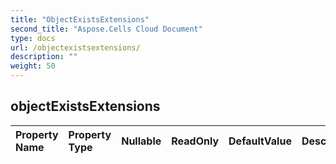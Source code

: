 ```yaml
---
title: "ObjectExistsExtensions"
second_title: "Aspose.Cells Cloud Document"
type: docs
url: /objectexistsextensions/
description: ""
weight: 50
---
```


## **objectExistsExtensions**

 

| Property Name | Property Type | Nullable |  ReadOnly | DefaultValue | Description | 
| :- | :- | :- |:- |  :- | :- |

